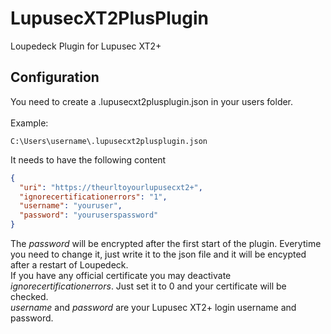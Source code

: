 # LupusecXT2PlusPlugin
Loupedeck Plugin for Lupusec XT2+

## Configuration
You need to create a .lupusecxt2plusplugin.json in your users folder.<br>
<br>Example:
```
C:\Users\username\.lupusecxt2plusplugin.json
```

It needs to have the following content

```json
{
  "uri": "https://theurltoyourlupusecxt2+",
  "ignorecertificationerrors": "1",
  "username": "youruser",
  "password": "youruserspassword"
}
```
The *password* will be encrypted after the first start of the plugin. Everytime you need to change it, just write it to the json file and it will be encypted after a restart of Loupedeck.<br>
If you have any official certificate you may deactivate *ignorecertificationerrors*. Just set it to 0 and your certificate will be checked.<br>
*username* and *password* are your Lupusec XT2+ login username and password.
